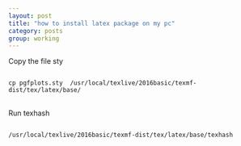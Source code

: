```yaml
---
layout: post
title: "how to install latex package on my pc"
category: posts
group: working
---
```


Copy the file sty 
<pre>
<code>
cp pgfplots.sty  /usr/local/texlive/2016basic/texmf-dist/tex/latex/base/
</code>
</pre>
Run texhash
<pre>
<code>
/usr/local/texlive/2016basic/texmf-dist/tex/latex/base/texhash
</code>
</pre>

